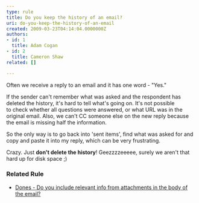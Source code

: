 ```yaml
---
type: rule
title: Do you keep the history of an email?
uri: do-you-keep-the-history-of-an-email
created: 2009-03-23T04:14:04.0000000Z
authors:
- id: 1
  title: Adam Cogan
- id: 2
  title: Cameron Shaw
related: []

---
```




<span class='intro'> <p class="ssw15-rteElement-P">Often we receive a reply to an email and it has one word - &quot;Yes.&quot; <br></p><p class="ssw15-rteElement-P">If the sender can't remember what was asked and the respondent has deleted the history, it's hard to tell what's going on. It's not possible to&#160;check whether all questions were answered, or what&#160;URL was in the original email.&#160;Also, we&#160;can't CC someone else on the new reply because the email is missing half the information.&#160;</p><p class="ssw15-rteElement-P">So the only way is to go back into 'sent items', find what was asked&#160;for and copy and paste it into my reply, which can be very frustrating.<br></p> </span>

Crazy. Just <b>don't delete the history</b>! Geezzzzeeeee, surely we aren't that hard up for disk space ;)​<h3 class="ssw15-rteElement-H3">Related Rule <br></h3><p><ul><li><a href="/_layouts/15/FIXUPREDIRECT.ASPX?WebId=3dfc0e07-e23a-4cbb-aac2-e778b71166a2&amp;TermSetId=07da3ddf-0924-4cd2-a6d4-a4809ae20160&amp;TermId=c299f09d-ef42-474d-8368-9f77a775a983">Dones - Do you include relevant info from attachments in the body of the email? </a><br></li></ul></p>



